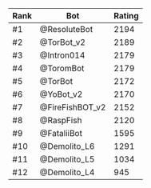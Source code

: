 Rank|Bot|Rating
---|---|---
#1|@ResoluteBot|2194
#2|@TorBot_v2|2189
#3|@Intron014|2179
#4|@ToromBot|2179
#5|@TorBot|2172
#6|@YoBot_v2|2170
#7|@FireFishBOT_v2|2152
#8|@RaspFish|2120
#9|@FataliiBot|1595
#10|@Demolito_L6|1291
#11|@Demolito_L5|1034
#12|@Demolito_L4|945
